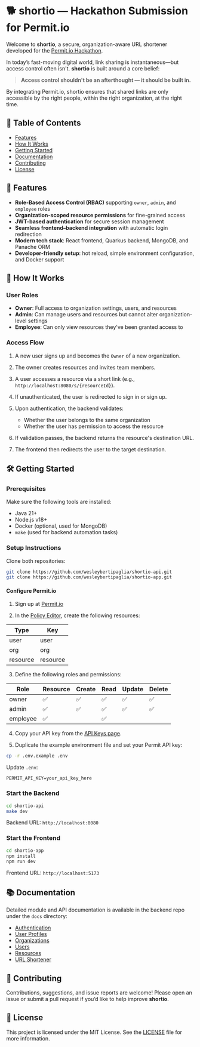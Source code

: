 # 🐕 shortio — Hackathon Submission for Permit.io

Welcome to **shortio**, a secure, organization-aware URL shortener developed for the [Permit.io Hackathon](https://dev.to/challenges/permit_io).

In today’s fast-moving digital world, link sharing is instantaneous—but access control often isn't. **shortio** is built around a core belief:

> **Access control shouldn't be an afterthought — it should be built in.**

By integrating Permit.io, shortio ensures that shared links are only accessible by the right people, within the right organization, at the right time.

## 📑 Table of Contents

* [Features](#features)
* [How It Works](#how-it-works)
* [Getting Started](#getting-started)
* [Documentation](#documentation)
* [Contributing](#contributing)
* [License](#license)

## 🌟 Features

* **Role-Based Access Control (RBAC)** supporting `owner`, `admin`, and `employee` roles
* **Organization-scoped resource permissions** for fine-grained access
* **JWT-based authentication** for secure session management
* **Seamless frontend–backend integration** with automatic login redirection
* **Modern tech stack**: React frontend, Quarkus backend, MongoDB, and Panache ORM
* **Developer-friendly setup**: hot reload, simple environment configuration, and Docker support

## 🔄 How It Works

### User Roles

* **Owner**: Full access to organization settings, users, and resources
* **Admin**: Can manage users and resources but cannot alter organization-level settings
* **Employee**: Can only view resources they've been granted access to

### Access Flow

1. A new user signs up and becomes the `Owner` of a new organization.
2. The owner creates resources and invites team members.
3. A user accesses a resource via a short link (e.g., `http://localhost:8080/s/{resourceId}`).
4. If unauthenticated, the user is redirected to sign in or sign up.
5. Upon authentication, the backend validates:

   * Whether the user belongs to the same organization
   * Whether the user has permission to access the resource
6. If validation passes, the backend returns the resource's destination URL.
7. The frontend then redirects the user to the target destination.

## 🛠️ Getting Started

### Prerequisites

Make sure the following tools are installed:

* Java 21+
* Node.js v18+
* Docker (optional, used for MongoDB)
* `make` (used for backend automation tasks)

### Setup Instructions

Clone both repositories:

```bash
git clone https://github.com/wesleybertipaglia/shortio-api.git
git clone https://github.com/wesleybertipaglia/shortio-app.git
```

#### Configure Permit.io

1. Sign up at [Permit.io](https://app.permit.io/)

2. In the [Policy Editor](https://app.permit.io/policy-editor), create the following resources:

| Type     | Key      |
| -------- | -------- |
| user     | user     |
| org      | org      |
| resource | resource |

3. Define the following roles and permissions:

| Role     | Resource | Create | Read | Update | Delete |
| -------- | -------- | ------ | ---- | ------ | ------ |
| owner    | ✅        | ✅      | ✅    | ✅      | ✅      |
| admin    | ✅        | ✅      | ✅    | ✅      | ✅      |
| employee | ✅        |        | ✅    |        |        |

4. Copy your API key from the [API Keys page](https://app.permit.io/settings/api-keys).

5. Duplicate the example environment file and set your Permit API key:

```bash
cp -r .env.example .env
```

Update `.env`:

```env
PERMIT_API_KEY=your_api_key_here
```

### Start the Backend

```bash
cd shortio-api
make dev
```

Backend URL: `http://localhost:8080`

### Start the Frontend

```bash
cd shortio-app
npm install
npm run dev
```

Frontend URL: `http://localhost:5173`

## 📚 Documentation

Detailed module and API documentation is available in the backend repo under the `docs` directory:

* [Authentication](shortio-api/docs/auth)
* [User Profiles](shortio-api/docs/profile)
* [Organizations](shortio-api/docs/org)
* [Users](shortio-api/docs/users)
* [Resources](shortio-api/docs/resources)
* [URL Shortener](shortio-api/docs/shortner)

## 🤝 Contributing

Contributions, suggestions, and issue reports are welcome! Please open an issue or submit a pull request if you’d like to help improve **shortio**.

## 📄 License

This project is licensed under the MIT License. See the [LICENSE](LICENSE) file for more information.

